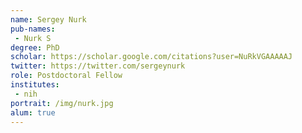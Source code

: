 ```yaml
---
name: Sergey Nurk
pub-names:
 - Nurk S
degree: PhD
scholar: https://scholar.google.com/citations?user=NuRkVGAAAAAJ
twitter: https://twitter.com/sergeynurk
role: Postdoctoral Fellow
institutes:
 - nih
portrait: /img/nurk.jpg
alum: true
---
```

